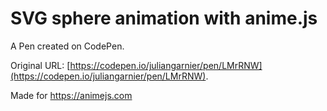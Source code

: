 # SVG sphere animation with anime.js

A Pen created on CodePen.

Original URL: [https://codepen.io/juliangarnier/pen/LMrRNW](https://codepen.io/juliangarnier/pen/LMrRNW).

Made for https://animejs.com